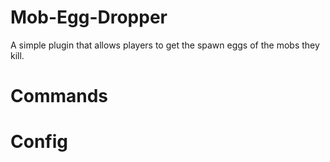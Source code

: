 # Mob-Egg-Dropper
A simple plugin that allows players to get the spawn eggs of the mobs they kill.

# Commands


# Config
